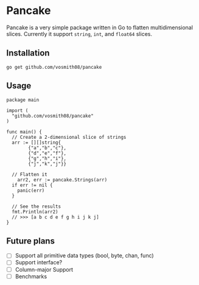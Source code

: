 # Pancake
Pancake is a very simple package written in Go to flatten multidimensional
slices.  Currently it support `string`, `int`, and `float64` slices.

## Installation
```
go get github.com/vosmith08/pancake
```

## Usage
```
package main

import (
  "github.com/vosmith08/pancake"
)

func main() {
  // Create a 2-dimensional slice of strings
  arr := [][]string{
		{"a","b","c"},
		{"d","e","f"},
		{"g","h","i"},
		{"j","k","j"}}

  // Flatten it
	arr2, err := pancake.Strings(arr)
  if err != nil {
    panic(err)
  }

  // See the results
  fmt.Println(arr2)
  // >>> [a b c d e f g h i j k j]
}
```

## Future plans
- [ ] Support all primitive data types (bool, byte, chan, func)
- [ ] Support interface?
- [ ] Column-major Support
- [ ] Benchmarks
